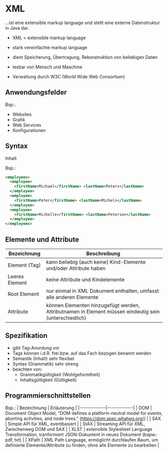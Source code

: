# XML

...ist eine extensible markup language und stellt eine externe Datenstruktur in Java dar.

- XML = extensible markup language
- stark vereinfachte markup language
- dient Speicherung, Übertragung, Rekonstruktion von beliebigen Daten

- lesbar von Mensch und Maschine

- Verwaltung durch W3C (World Wide Web Consortium)

## Anwendungsfelder

Bsp.:
- Websites
- Grafik
- Web Services
- Konfigurationen

## Syntax

<Start-Tag> Inhalt <End-Tag>

Bsp.:
```XML
<employees>
  <employee>
    <firstName>Michael</firstName> <lastName>Peters</lastName>
  </employee>
  <employee>
    <firstName>Peter</firstName> <lastName>Michels</lastName>
  </employee>
  <employee>
    <firstName>Michelle</firstName> <lastName>Peterson</lastName>
  </employee>
</employees>
```

## Elemente und Attribute

| Bezeichnung    | Beschreibung                                                                                           |
|----------------|--------------------------------------------------------------------------------------------------------|
| Element (Tag)  | kann beliebig (auch keine) Kind-Elemente und/oder Attribute haben                                      |
| Leeres Element | keine Attribute und Kindelemente                                                                       |
| Root Element   | nur einmal in XML Dokument enthalten, umfasst alle anderen Elemente                                    |
| Attribute      | können Elementen hinzugefügt werden, Attributnamen in Element müssen eindeutig sein (unterschiedlich)  |

## Spezifikation

- gibt Tag-Anordung vor
- Tags können i.d.R. frei bzw. auf das Fach bezogen benannt werden
- Semantik (Inhalt) sehr flexibel
- Syntax (Grammatik) sehr streng
- beachten von:
  - Grammatikgültigkeit (Wohlgeformtheit)
  - Inhaltsgültigkeit (Gültigkeit)


## Programmierschnittstellen

Bsp.:
| Bezeichnung | Erläuterung |
|-------------|-------------|
| DOM         | Document Object Model, "DOM defines a platform-neutral model for events, aborting activities, and node trees." (https://dom.spec.whatwg.org/) |
| SAX         | Simple API für XML, eventbasiert                                                                                                              |
| StAX        | Streaming API für XML, Zwischenweg DOM und SAX                                                                                                |
| XLST        | extensible Stylesheet Language Transformation, tranformiert JSON-Dokument in neues Dokument (bspw.: pdf, txt)                                 |
| XPath       | XML Path Language, ermöglicht durchlaufen Baum, um definierte Elemente/Attribute zu finden, ohne alle Elemente zu bearbeiten                  |
